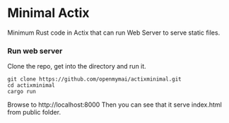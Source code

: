 # Minimal Actix

Minimum Rust code in Actix that can run Web Server to serve static files.

### Run web server

Clone the repo, get into the directory and run it.
```
git clone https://github.com/openmymai/actixminimal.git
cd actixminimal
cargo run
``` 
Browse to http://localhost:8000
Then you can see that it serve index.html from public folder.
